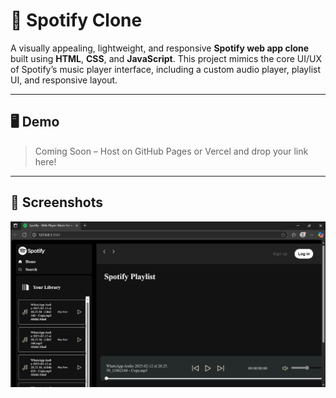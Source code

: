 # 🎵 Spotify Clone

A visually appealing, lightweight, and responsive **Spotify web app clone** built using **HTML**, **CSS**, and **JavaScript**. This project mimics the core UI/UX of Spotify’s music player interface, including a custom audio player, playlist UI, and responsive layout.

---

## 🖥️ Demo

> Coming Soon – Host on GitHub Pages or Vercel and drop your link here!

---

## 📸 Screenshots

![Home Page](./img/screenshot-home.PNG)
